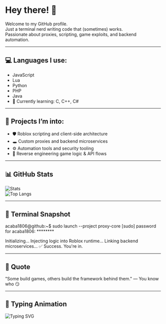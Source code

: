 # Hey there! 👋

Welcome to my GitHub profile.  
Just a terminal nerd writing code that (sometimes) works.  
Passionate about proxies, scripting, game exploits, and backend automation.

---

## 💻 Languages I use:

- JavaScript  
- Lua  
- Python  
- PHP  
- Java  
- 🧠 Currently learning: C, C++, C#

---

## 🧠 Projects I’m into:

- 🛡 Roblox scripting and client-side architecture  
- 🕳 Custom proxies and backend microservices  
- ⚙ Automation tools and security tooling  
- 🧬 Reverse engineering game logic & API flows

---

## 📊 GitHub Stats

![Stats](https://github-readme-stats.vercel.app/api?username=acaba1806&show_icons=true&theme=tokyonight&hide_rank=true)  
![Top Langs](https://github-readme-stats.vercel.app/api/top-langs/?username=acaba1806&layout=compact&theme=tokyonight)

---

## 🧪 Terminal Snapshot

acaba1806@github:~$ sudo launch --project proxy-core [sudo] password for acaba1806: ********

Initializing... Injecting logic into Roblox runtime... Linking backend microservices... ✅ Success. You're in.


---

## 💬 Quote

"Some build games, others build the framework behind them."
— You know who 😏

---

## 🧠 Typing Animation

![Typing SVG](https://readme-typing-svg.herokuapp.com?font=Fira+Code&size=20&pause=1000&center=true&width=435&lines=Stay+low,+code+fast.;Hack+the+planet.;Proxy+online+✔;Backend+deployed.)


